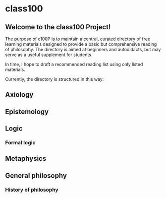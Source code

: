 # class100

## Welcome to the class100 Project!

The purpose of c100P is to maintain a central, curated directory of free learning materials designed to provide a basic but comprehensive reading of philosophy.
The directory is aimed at beginners and autodidacts, but may serve as a useful supplement for students.

In time, I hope to draft a recommended reading list using only listed materials.

Currently, the directory is structured in this way:

## Axiology
## Epistemology
## Logic
### Formal logic
## Metaphysics
## General philosophy
### History of philosophy
